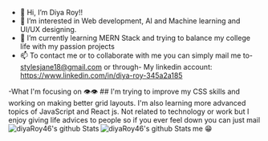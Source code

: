 - 👋 Hi, I’m Diya Roy!!
- 👀 I’m interested in Web development, AI and Machine learning and UI/UX designing.
- 🌱 I’m currently learning MERN Stack and trying to balance my college life with my passion projects 
- 📫 To contact me or to collaborate with me you can simply mail me to- stylesjane18@gmail.com or through-
My linkedin account: https://www.linkedin.com/in/diya-roy-345a2a185

<!---Slide In (as you scroll down) Boxes | CSS-Tricks
diyaRoy46/diyaRoy46 is a ✨ special ✨ repository because its `README.md` (this file) appears on your GitHub profile.
You can click the Preview link to take a look at your changes.
---!>
-What I'm focusing on 👁️👁️ ##
I'm trying to improve my CSS skills and working on making better grid layouts. I'm also learning more advanced topics of JavaScript and React js.

Not related to technology or work but I enjoy giving life advices to people so if you ever feel down you can just mail me 😁

<img align="left" alt="diyaRoy46's github Stats" src="https://github-readme-stats.vercel.app/api/?username=diyaRoy46&count_private=true&theme=tokyonight&showicons=true"/>
<img align="left" alt="diyaRoy46's github Stats" src="https://github-readme-stats.vercel.app/api/top-langs/?username=diyaRoy46&langs_count=5&theme=tokyonight"/>


